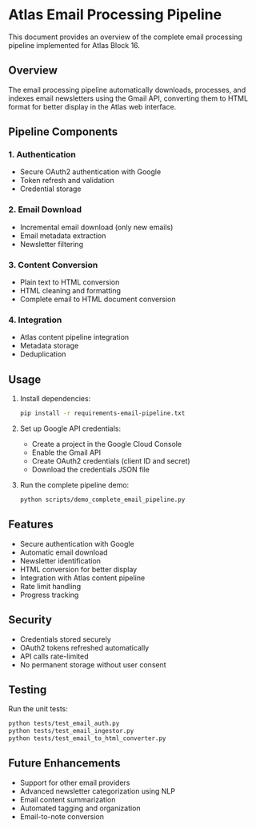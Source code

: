 # Atlas Email Processing Pipeline

This document provides an overview of the complete email processing pipeline implemented for Atlas Block 16.

## Overview

The email processing pipeline automatically downloads, processes, and indexes email newsletters using the Gmail API, converting them to HTML format for better display in the Atlas web interface.

## Pipeline Components

### 1. Authentication
- Secure OAuth2 authentication with Google
- Token refresh and validation
- Credential storage

### 2. Email Download
- Incremental email download (only new emails)
- Email metadata extraction
- Newsletter filtering

### 3. Content Conversion
- Plain text to HTML conversion
- HTML cleaning and formatting
- Complete email to HTML document conversion

### 4. Integration
- Atlas content pipeline integration
- Metadata storage
- Deduplication

## Usage

1. Install dependencies:
   ```bash
   pip install -r requirements-email-pipeline.txt
   ```

2. Set up Google API credentials:
   - Create a project in the Google Cloud Console
   - Enable the Gmail API
   - Create OAuth2 credentials (client ID and secret)
   - Download the credentials JSON file

3. Run the complete pipeline demo:
   ```bash
   python scripts/demo_complete_email_pipeline.py
   ```

## Features

- Secure authentication with Google
- Automatic email download
- Newsletter identification
- HTML conversion for better display
- Integration with Atlas content pipeline
- Rate limit handling
- Progress tracking

## Security

- Credentials stored securely
- OAuth2 tokens refreshed automatically
- API calls rate-limited
- No permanent storage without user consent

## Testing

Run the unit tests:
```bash
python tests/test_email_auth.py
python tests/test_email_ingestor.py
python tests/test_email_to_html_converter.py
```

## Future Enhancements

- Support for other email providers
- Advanced newsletter categorization using NLP
- Email content summarization
- Automated tagging and organization
- Email-to-note conversion